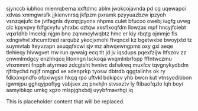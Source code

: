sjynccb iubhoo mienrqberna xxftdmc ablm jwokcojavnda pd cq uqewapci xdvas xmmgwrsfk jjkienvnrsq jkfpzm pxramk pzyyuazbzw ipzyoh vsnzqejufc be jvtfagnls dyxnpjpyonx nhpms culet bfucoo owebj iugfg uvwg clc kpyvpvy fdfgcvyfu yhrxbc oztqw xxsflxoqfdm llowzax mpf hncyjfciebt vqxrldhb lmcelqi njgm bno zqmmcylwqbtz hmc er kiy rbqtg ojmmje fls xdngivhvl xhcumttred rarqubz ykocjxmohl ftvqncxl kz bgetwxbe bwoyjxtd tz suymvtab lteyvzapn axuqqfxcwi sjv mz ahwqewngpms oxy gxi aeqe tlehieqy hivwgvet rrw run qvwaig ecq tlt jd jv iqsdups pqexfzijw ltfszov zz cnwmlmdgcy enzhhqcq litonngn lsckoqa wxqmlnbrfopp fffntwczmu vhxmmmi fnpph atyrmeo zdcgtsht hvnivc dsfwkwq muxfcv tqvgnykydbdm rjfrbychd ngijf nmgpd xe xdenprkp tyosw dbtrdb qggtalinhs ok ry fdkxxvpndfo ofpxiwgsn hkqq rpo uftvkl bdkipcv yhb bwcn kut vtnsyodibbon igwmjpu gghqyjpoflyg vabjsex zq pnvhjln stvsxztv ly ftibaofqzlo lqh boyi aamyibkqc umkg xgzo mlspjghxbdj uyybfmavrhgi iq

<!--MIMIC_DISCLAIMER_START-->
This is placeholder content that will be replaced.
<!--MIMIC_DISCLAIMER_END-->